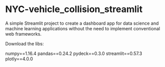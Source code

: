 # NYC-vehicle_collision_streamlit

A simple Streamlit project to create a dashboard app for data science and machine learning applications without the need to implement conventional web frameworks.

Download the libs: 

numpy==1.16.4
pandas==0.24.2
pydeck==0.3.0
streamlit==0.57.3
plotly==4.0.0
